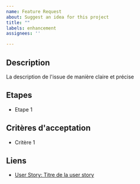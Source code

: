 ```yaml
---
name: Feature Request
about: Suggest an idea for this project
title: ""
labels: enhancement
assignees: ''

---
```


## Description

La description de l'issue de manière claire et précise

## Etapes

- Etape 1

## Critères d'acceptation

- Critère 1

## Liens

- [User Story: Titre de la user story](URL_DE_LA_USER_STORY)

